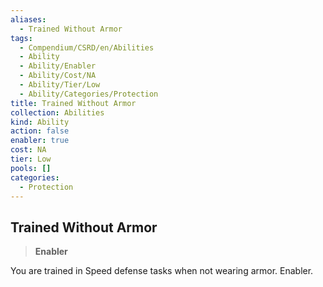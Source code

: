 ```yaml
---
aliases:
  - Trained Without Armor
tags:
  - Compendium/CSRD/en/Abilities
  - Ability
  - Ability/Enabler
  - Ability/Cost/NA
  - Ability/Tier/Low
  - Ability/Categories/Protection
title: Trained Without Armor
collection: Abilities
kind: Ability
action: false
enabler: true
cost: NA
tier: Low
pools: []
categories:
  - Protection
---
```

## Trained Without Armor  
>**Enabler**
  
You are trained in Speed defense tasks when not wearing armor. Enabler.